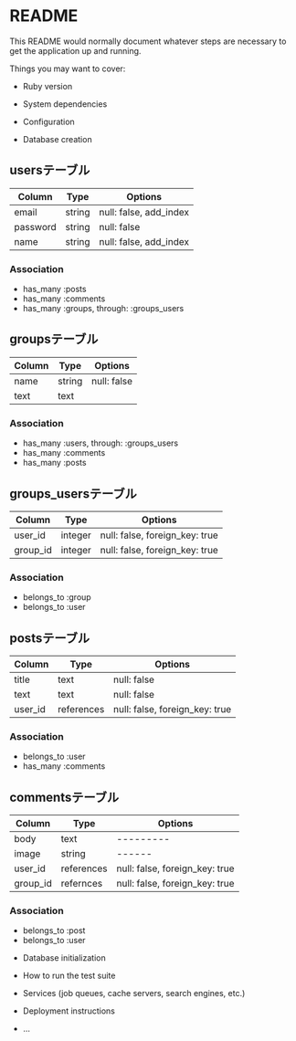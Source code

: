# README

This README would normally document whatever steps are necessary to get the
application up and running.

Things you may want to cover:

* Ruby version

* System dependencies

* Configuration

* Database creation

## usersテーブル
|Column|Type|Options|
|------|----|-------|
|email|string|null: false, add_index|
|password|string|null: false|
|name|string|null: false, add_index|
### Association
- has_many :posts
- has_many :comments
- has_many :groups, through: :groups_users

## groupsテーブル
|Column|Type|Options|
|------|----|-------|
|name|string|null: false|
|text|text|
### Association
- has_many :users, through: :groups_users
- has_many :comments
- has_many :posts

## groups_usersテーブル
|Column|Type|Options|
|------|----|-------|
|user_id|integer|null: false, foreign_key: true|
|group_id|integer|null: false, foreign_key: true|
### Association
- belongs_to :group
- belongs_to :user

## postsテーブル
|Column|Type|Options|
|------|----|-------|
|title|text|null: false|
|text|text|null: false|
|user_id|references|null: false, foreign_key: true|
### Association
- belongs_to :user
- has_many :comments

## commentsテーブル
|Column|Type|Options|
|------|----|-------|
|body|text|---------|
|image|string|------|
|user_id|references|null: false, foreign_key: true|
|group_id|refernces|null: false, foreign_key: true|
### Association
- belongs_to :post
- belongs_to :user

* Database initialization

* How to run the test suite

* Services (job queues, cache servers, search engines, etc.)

* Deployment instructions

* ...

